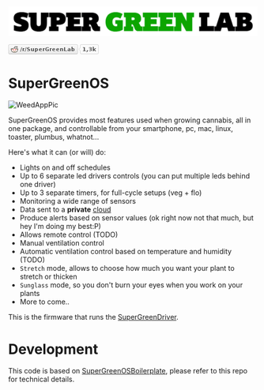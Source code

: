 ![SuperGreenLab](assets/sgl.png?raw=true "SuperGreenLab")

[![SuperGreenLab](assets/reddit-button.png?raw=true "SuperGreenLab")](https://www.reddit.com/r/SuperGreenLab)

# SuperGreenOS

![WeedAppPic](assets/weedapppic.png?raw=true "WeedAppPic")

SuperGreenOS provides most features used when growing cannabis, all in one package, and controllable from your smartphone, pc, mac, linux, toaster, plumbus, whatnot...

Here's what it can (or will) do:

- Lights on and off schedules
- Up to 6 separate led drivers controls (you can put multiple leds behind one driver)
- Up to 3 separate timers, for full-cycle setups (veg + flo)
- Monitoring a wide range of sensors
- Data sent to a **private** [cloud](https://github.com/supergreenlab/SuperGreenCloud)
- Produce alerts based on sensor values (ok right now not that much, but hey I'm doing my best:P)
- Allows remote control (TODO)
- Manual ventilation control
- Automatic ventilation control based on temperature and humidity (TODO)
- `Stretch` mode, allows to choose how much you want your plant to stretch or thicken
- `Sunglass` mode, so you don't burn your eyes when you work on your plants
- More to come..

This is the firmware that runs the [SuperGreenDriver](https://github.com/supergreenlab/SuperGreenDriver).

# Development

This code is based on [SuperGreenOSBoilerplate](https://github.com/supergreenlab/SuperGreenOSBoilerplate), please refer to this repo for technical details.
